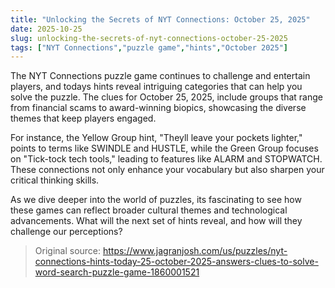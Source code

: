 ```yaml
---
title: "Unlocking the Secrets of NYT Connections: October 25, 2025"
date: 2025-10-25
slug: unlocking-the-secrets-of-nyt-connections-october-25-2025
tags: ["NYT Connections","puzzle game","hints","October 2025"]
---
```


The NYT Connections puzzle game continues to challenge and entertain players, and todays hints reveal intriguing categories that can help you solve the puzzle. The clues for October 25, 2025, include groups that range from financial scams to award-winning biopics, showcasing the diverse themes that keep players engaged. 

For instance, the Yellow Group hint, "Theyll leave your pockets lighter," points to terms like SWINDLE and HUSTLE, while the Green Group focuses on "Tick-tock tech tools," leading to features like ALARM and STOPWATCH. These connections not only enhance your vocabulary but also sharpen your critical thinking skills. 

As we dive deeper into the world of puzzles, its fascinating to see how these games can reflect broader cultural themes and technological advancements. What will the next set of hints reveal, and how will they challenge our perceptions?
> Original source: https://www.jagranjosh.com/us/puzzles/nyt-connections-hints-today-25-october-2025-answers-clues-to-solve-word-search-puzzle-game-1860001521
